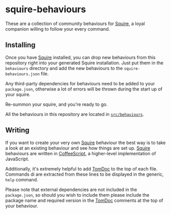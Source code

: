 # squire-behaviours

These are a collection of community behaviours for [Squire][], a loyal
companion willing to follow your every command.

## Installing

Once you have [Squire][] installed, you can drop new behaviours from this
repository right into your generated Squire installation. Just put them in the
`behaviours` directory and add the new behaviours to the
`squire-behaviours.json` file.

Any third-party dependencies for behaviours need to be added to your
`package.json`, otherwise a lot of errors will be thrown during the start up of
your squire.

Re-summon your squire, and you're ready to go.

All the behaviours in this repository are located in
[`src/behaviours`](https://github.com/neocotic/squire-behaviours/tree/master/src/behaviours).

## Writing

If you want to create your very own [Squire][] behaviour the best way is to
take a look at an existing behaviour and see how things are set up. [Squire][]
behaviours are written in [CoffeeScript][], a higher-level implementation of
JavaScript.

Additionally, it's extremely helpful to add [TomDoc][] to the top of each file.
Commands di are extracted from these lines to be displayed in the generic,
`help` command.

Please note that external dependencies are not included in the `package.json`,
so should you wish to include them please include the package name and required
version in the [TomDoc][] comments at the top of your behaviour.

[coffeescript]: http://coffeescript.org
[squire]: http://neocotic.com/squire
[tomdoc]: http://tomdoc.org